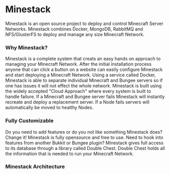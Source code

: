 Minestack
==========

Minestack is an open source project to deploy and control Minecraft Server Networks. Minestack combines Docker, MongoDB, 
RabbitMQ and NFS/GlusterFS to deploy and manage any size Minecraft Network.

### Why Minestack?

Minestack is a complete system that creats an easy hands on approach to managing your Minecraft Network. After the initial installation 
process anyone that can click a button on a website can easily configure Minestack and start deploying a Minecraft Network.
Using a service called Docker, Minestack is able to separate individual Minecraft and Bungee servers so if one has issues it will not
effect the whole network. Minestack is built using the widely accepted "Cloud Approach" where every system is built to handle failure.
If a Minecraft and Bungee server fails Minestack will instantly recreate and deploy a replacement server. If a Node fails servers will
automatically be moved to healthy Nodes.

### Fully Customizable

Do you need to add features or do you not like something Minestack does? Change it! Minestack is fully opensource and free to use. 
Need to hook into features from another Bukkit or Bungee plugin? Minestack gives full access to its database through a library called
Double Chest. Double Chest holds all the information that is needed to run your Minecraft Network. 

### Minestack Architecture
 
 


    
